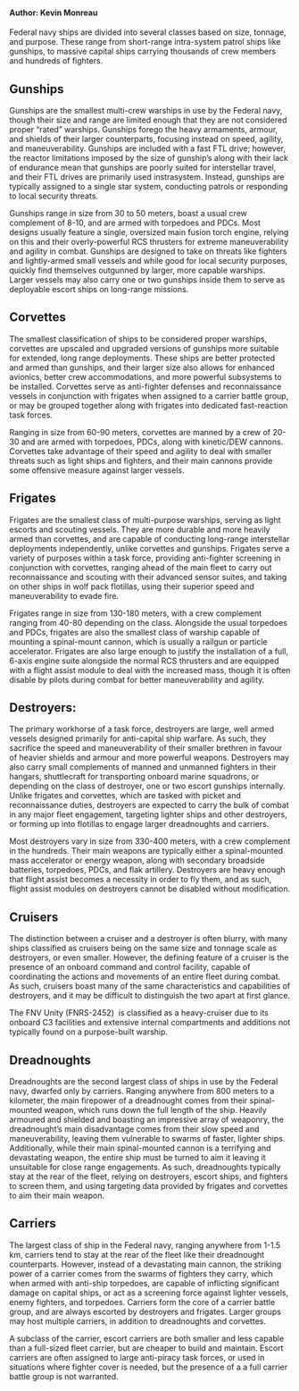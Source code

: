 #### Author: Kevin Monreau
Federal navy ships are divided into several classes based on size, tonnage, and purpose. These range from short-range intra-system patrol ships like gunships, to massive capital ships carrying thousands of crew members and hundreds of fighters.  
## Gunships
Gunships are the smallest multi-crew warships in use by the Federal navy, though their size and range are limited enough that they are not considered proper “rated” warships. Gunships forego the heavy armaments, armour, and shields of their larger counterparts, focusing instead on speed, agility, and maneuverability. Gunships are included with a fast FTL drive; however, the reactor limitations imposed by the size of gunship’s along with their lack of endurance mean that gunships are poorly suited for interstellar travel, and their FTL drives are primarily used instrasystem. Instead, gunships are typically assigned to a single star system, conducting patrols or responding to local security threats.  
  
Gunships range in size from 30 to 50 meters, boast a usual crew complement of 8-10, and are armed with torpedoes and PDCs. Most designs usually feature a single, oversized main fusion torch engine, relying on this and their overly-powerful RCS thrusters for extreme maneuverability and agility in combat. Gunships are designed to take on threats like fighters and lightly-armed small vessels and while good for local security purposes, quickly find themselves outgunned by larger, more capable warships. Larger vessels may also carry one or two gunships inside them to serve as deployable escort ships on long-range missions.
## Corvettes
The smallest classification of ships to be considered proper warships, corvettes are upscaled and upgraded versions of gunships more suitable for extended, long range deployments. These ships are better protected and armed than gunships, and their larger size also allows for enhanced avionics, better crew accommodations, and more powerful subsystems to be installed. Corvettes serve as anti-fighter defenses and reconnaissance vessels in conjunction with frigates when assigned to a carrier battle group, or may be grouped together along with frigates into dedicated fast-reaction task forces.  
  
Ranging in size from 60-90 meters, corvettes are manned by a crew of 20-30 and are armed with torpedoes, PDCs, along with kinetic/DEW cannons. Corvettes take advantage of their speed and agility to deal with smaller threats such as light ships and fighters, and their main cannons provide some offensive measure against larger vessels.  
## Frigates
Frigates are the smallest class of multi-purpose warships, serving as light escorts and scouting vessels. They are more durable and more heavily armed than corvettes, and are capable of conducting long-range interstellar deployments independently, unlike corvettes and gunships. Frigates serve a variety of purposes within a task force, providing anti-fighter screening in conjunction with corvettes, ranging ahead of the main fleet to carry out reconnaissance and scouting with their advanced sensor suites, and taking on other ships in wolf pack flotillas, using their superior speed and maneuverability to evade fire.  
  
Frigates range in size from 130-180 meters, with a crew complement ranging from 40-80 depending on the class. Alongside the usual torpedoes and PDCs, frigates are also the smallest class of warship capable of mounting a spinal-mount cannon, which is usually a railgun or particle accelerator. Frigates are also large enough to justify the installation of a full, 6-axis engine suite alongside the normal RCS thrusters and are equipped with a flight assist module to deal with the increased mass, though it is often disable by pilots during combat for better maneuverability and agility. 
## Destroyers:
The primary workhorse of a task force, destroyers are large, well armed vessels designed primarily for anti-capital ship warfare. As such, they sacrifice the speed and maneuverability of their smaller brethren in favour of heavier shields and armour and more powerful weapons. Destroyers may also carry small complements of manned and unmanned fighters in their hangars, shuttlecraft for transporting onboard marine squadrons, or depending on the class of destroyer, one or two escort gunships internally. Unlike frigates and corvettes, which are tasked with picket and reconnaissance duties, destroyers are expected to carry the bulk of combat in any major fleet engagement, targeting lighter ships and other destroyers, or forming up into flotillas to engage larger dreadnoughts and carriers.  
  
Most destroyers vary in size from 330-400 meters, with a crew complement in the hundreds. Their main weapons are typically either a spinal-mounted mass accelerator or energy weapon, along with secondary broadside batteries, torpedoes, PDCs, and flak artillery. Destroyers are heavy enough that flight assist becomes a necessity in order to fly them, and as such, flight assist modules on destroyers cannot be disabled without modification.  
## Cruisers
The distinction between a cruiser and a destroyer is often blurry, with many ships classified as cruisers being on the same size and tonnage scale as destroyers, or even smaller. However, the defining feature of a cruiser is the presence of an onboard command and control facility, capable of coordinating the actions and movements of an entire fleet during combat. As such, cruisers boast many of the same characteristics and capabilities of destroyers, and it may be difficult to distinguish the two apart at first glance.  
  
The FNV Unity (FNRS-2452)  is classified as a heavy-cruiser due to its onboard C3 facilities and extensive internal compartments and additions not typically found on a purpose-built warship.
## Dreadnoughts
Dreadnoughts are the second largest class of ships in use by the Federal navy, dwarfed only by carriers. Ranging anywhere from 800 meters to a kilometer, the main firepower of a dreadnought comes from their spinal-mounted weapon, which runs down the full length of the ship. Heavily armoured and shielded and boasting an impressive array of weaponry, the dreadnought’s main disadvantage comes from their slow speed and maneuverability, leaving them vulnerable to swarms of faster, lighter ships. Additionally, while their main spinal-mounted cannon is a terrifying and devastating weapon, the entire ship must be turned to aim it leaving it unsuitable for close range engagements. As such, dreadnoughts typically stay at the rear of the fleet, relying on destroyers, escort ships, and fighters to screen them, and using targeting data provided by frigates and corvettes to aim their main weapon.
## Carriers
The largest class of ship in the Federal navy, ranging anywhere from 1-1.5 km, carriers tend to stay at the rear of the fleet like their dreadnought counterparts. However, instead of a devastating main cannon, the striking power of a carrier comes from the swarms of fighters they carry, which when armed with anti-ship torpedoes, are capable of inflicting significant damage on capital ships, or act as a screening force against lighter vessels, enemy fighters, and torpedoes. Carriers form the core of a carrier battle group, and are always escorted by destroyers and frigates. Larger groups may host multiple carriers, in addition to dreadnoughts and corvettes.  
  
A subclass of the carrier, escort carriers are both smaller and less capable than a full-sized fleet carrier, but are cheaper to build and maintain. Escort carriers are often assigned to large anti-piracy task forces, or used in situations where fighter cover is needed, but the presence of a a full carrier battle group is not warranted.
